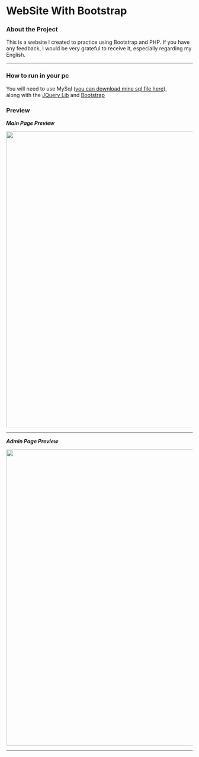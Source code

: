 # WebSite With Bootstrap

 ### About the Project
This is a website I created to practice using Bootstrap and PHP. If you have any feedback, I would be very grateful to receive it, especially regarding my English.
 
 <hr>
 
 ### How to run in your pc
  You will need to use MySql ([you can download mine sql file here](https://github.com/Gabriel-Spinola/Website-With-Bootstrap/blob/main/DataBase/bootstrap_project.sql)),<br>
  along with the [JQuery Lib](https://jquery.com/) and [Bootstrap](https://getbootstrap.com/)
 
 ### Preview
 
 __*Main Page Preview*__
 
 <img src="https://github.com/Gabriel-Spinola/WebSite-WIth-Bootstrap/blob/main/App/images/prints/Main.png" width=800px>
 
 <hr>
 
  __*Admin Page Preview*__

 <img src="https://github.com/Gabriel-Spinola/WebSite-WIth-Bootstrap/blob/main/App/images/prints/Admin.png" width=800px>
 
 <hr>
